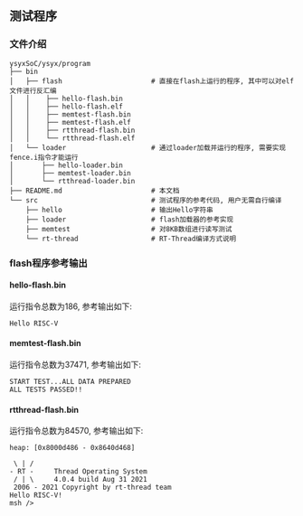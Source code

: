 
## 测试程序

### 文件介绍

```
ysyxSoC/ysyx/program
├── bin
│   ├── flash                      # 直接在flash上运行的程序, 其中可以对elf文件进行反汇编
│   │    ├── hello-flash.bin
│   │    ├── hello-flash.elf
│   │    ├── memtest-flash.bin
│   │    ├── memtest-flash.elf
│   │    ├── rtthread-flash.bin
│   │    └── rtthread-flash.elf
│   └── loader                     # 通过loader加载并运行的程序, 需要实现fence.i指令才能运行
│       ├── hello-loader.bin
│       ├── memtest-loader.bin
│       └── rtthread-loader.bin
├── README.md                      # 本文档
└── src                            # 测试程序的参考代码, 用户无需自行编译
    ├── hello                      # 输出Hello字符串
    ├── loader                     # flash加载器的参考实现
    ├── memtest                    # 对8KB数组进行读写测试
    └── rt-thread                  # RT-Thread编译方式说明
```

### flash程序参考输出

#### hello-flash.bin

运行指令总数为186, 参考输出如下:
```
Hello RISC-V
```

#### memtest-flash.bin

运行指令总数为37471, 参考输出如下:
```
START TEST...ALL DATA PREPARED
ALL TESTS PASSED!!
```

#### rtthread-flash.bin

运行指令总数为84570, 参考输出如下:
```
heap: [0x8000d486 - 0x8640d468]

 \ | /
- RT -     Thread Operating System
 / | \     4.0.4 build Aug 31 2021
 2006 - 2021 Copyright by rt-thread team
Hello RISC-V!
msh />
```
